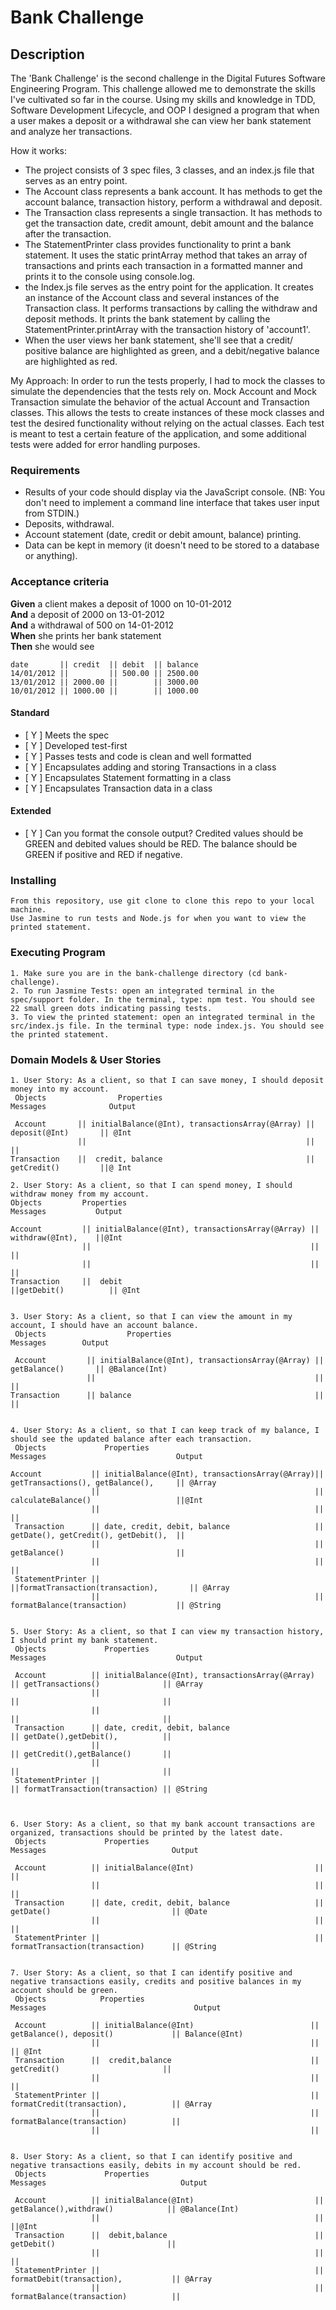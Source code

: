 # Bank Challenge 

## Description

The 'Bank Challenge' is the second challenge in the Digital Futures Software Engineering Program. This challenge allowed me to demonstrate the skills I've cultivated so far in the course. Using my skills and knowledge in TDD, Software Development Lifecycle, and OOP I designed a program that when a user makes a deposit or a withdrawal she can view her bank statement and analyze her transactions. 

How it works:
* The project consists of 3 spec files, 3 classes, and an index.js file that serves as an entry point.
* The Account class represents a bank account. It has methods to get the account balance, transaction history, perform a withdrawal and deposit.
* The Transaction class represents a single transaction. It has methods to get the transaction date, credit amount, debit amount and the balance after the transaction.
* The StatementPrinter class provides functionality to print a bank statement. It uses the static printArray method that takes an array of transactions and prints each transaction in a formatted manner and prints it to the console using console.log.
* the Index.js file serves as the entry point for the application. It creates an instance of the Account class and several instances of the Transaction class. It performs transactions by calling the withdraw and deposit methods. It prints the bank statement by calling the StatementPrinter.printArray with the transaction history of 'account1'. 
* When the user views her bank statement, she'll see that a credit/ positive balance are highlighted as green, and a debit/negative balance are highlighted as red. 

My Approach:
In order to run the tests properly, I had to mock the classes to simulate the dependencies that the tests rely on. Mock Account and Mock Transaction simulate the behavior of the actual Account and Transaction classes. This allows the tests to create instances of these mock classes and test the desired functionality without relying on the actual classes. Each test is meant to test a certain feature of the application, and some additional tests were added for error handling purposes. 


### Requirements

* Results of your code should display via the JavaScript console.  (NB: You don't need to implement a command line interface that takes user input from STDIN.)
* Deposits, withdrawal.
* Account statement (date, credit or debit amount, balance) printing.
* Data can be kept in memory (it doesn't need to be stored to a database or anything).

### Acceptance criteria

**Given** a client makes a deposit of 1000 on 10-01-2012  
**And** a deposit of 2000 on 13-01-2012  
**And** a withdrawal of 500 on 14-01-2012  
**When** she prints her bank statement  
**Then** she would see

```
date       || credit  || debit  || balance
14/01/2012 ||         || 500.00 || 2500.00
13/01/2012 || 2000.00 ||        || 3000.00
10/01/2012 || 1000.00 ||        || 1000.00
```


#### Standard
- [ Y ] Meets the spec
- [ Y ] Developed test-first
- [ Y ] Passes tests and code is clean and well formatted
- [ Y ] Encapsulates adding and storing Transactions in a class
- [ Y ] Encapsulates Statement formatting in a class
- [ Y ] Encapsulates Transaction data in a class

#### Extended
- [ Y ] Can you format the console output?  Credited values should be GREEN and debited values should be RED.  The balance should be GREEN if positive and RED if negative.

### Installing

```
From this repository, use git clone to clone this repo to your local machine. 
Use Jasmine to run tests and Node.js for when you want to view the printed statement.

```

### Executing Program

```
1. Make sure you are in the bank-challenge directory (cd bank-challenge).
2. To run Jasmine Tests: open an integrated terminal in the spec/support folder. In the terminal, type: npm test. You should see 22 small green dots indicating passing tests.
3. To view the printed statement: open an integrated terminal in the src/index.js file. In the terminal type: node index.js. You should see the printed statement. 

```

### Domain Models & User Stories
```
1. User Story: As a client, so that I can save money, I should deposit money into my account.
 Objects                Properties                                   Messages              Output          

 Account       || initialBalance(@Int), transactionsArray(@Array) || deposit(@Int)       || @Int  
               ||                                                 ||                     ||
Transaction    ||  credit, balance                                || getCredit()         ||@ Int

2. User Story: As a client, so that I can spend money, I should withdraw money from my account.
Objects         Properties                                               Messages           Output          

Account         || initialBalance(@Int), transactionsArray(@Array) || withdraw(@Int),    ||@Int   
                ||                                                 ||                    ||
                ||                                                 ||                    ||
Transaction     ||  debit                                          ||getDebit()          || @Int   


3. User Story: As a client, so that I can view the amount in my account, I should have an account balance.
 Objects                  Properties                                       Messages        Output 

 Account         || initialBalance(@Int), transactionsArray(@Array) || getBalance()       || @Balance(Int)
                 ||                                                 ||                    ||
Transaction      || balance                                         ||                    ||   


4. User Story: As a client, so that I can keep track of my balance, I should see the updated balance after each transaction.
 Objects             Properties                                         Messages                             Output          

Account           || initialBalance(@Int), transactionsArray(@Array)|| getTransactions(), getBalance(),     || @Array          
                  ||                                                || calculateBalance()                   ||@Int
                  ||                                                ||                                      ||
 Transaction      || date, credit, debit, balance                   || getDate(), getCredit(), getDebit(),  ||                
                  ||                                                || getBalance()                         ||                 
                  ||                                                ||                                      ||
 StatementPrinter ||                                                ||formatTransaction(transaction),       || @Array          
                  ||                                                || formatBalance(transaction)           || @String         


5. User Story: As a client, so that I can view my transaction history, I should print my bank statement.
 Objects             Properties                                        Messages                             Output 

 Account          || initialBalance(@Int), transactionsArray(@Array)  || getTransactions()              || @Array  
                  ||                                                  ||                                ||
                  ||                                                  ||                                ||
 Transaction      || date, credit, debit, balance                     || getDate(),getDebit(),          ||         
                  ||                                                  || getCredit(),getBalance()       ||
                  ||                                                  ||                                ||
 StatementPrinter ||                                                  || formatTransaction(transaction) || @String 



6. User Story: As a client, so that my bank account transactions are organized, transactions should be printed by the latest date.
 Objects             Properties                                          Messages                            Output 

 Account          || initialBalance(@Int)                           ||                                     ||   
                  ||                                                ||                                     ||
 Transaction      || date, credit, debit, balance                   || getDate()                           || @Date       
                  ||                                                ||                                     ||
 StatementPrinter ||                                                || formatTransaction(transaction)      || @String 


7. User Story: As a client, so that I can identify positive and negative transactions easily, credits and positive balances in my account should be green.
 Objects            Properties                                        Messages                                 Output        

 Account          || initialBalance(@Int)                          || getBalance(), deposit()             || Balance(@Int)              
                  ||                                               ||                                     || @Int
 Transaction      ||  credit,balance                               ||   getCredit()                       ||               
                  ||                                               ||                                     ||
 StatementPrinter ||                                               || formatCredit(transaction),          || @Array        
                  ||                                               || formatBalance(transaction)          ||               
                  ||                                               ||  
                                                

8. User Story: As a client, so that I can identify positive and negative transactions easily, debits in my account should be red.
 Objects             Properties                                           Messages                              Output        

 Account          || initialBalance(@Int)                           ||  getBalance(),withdraw()            || @Balance(Int)               
                  ||                                                ||                                     ||@Int
 Transaction      ||  debit,balance                                 ||  getDebit()                         ||               
                  ||                                                ||                                     ||
 StatementPrinter ||                                                || formatDebit(transaction),           || @Array        
                  ||                                                || formatBalance(transaction)          ||               
```